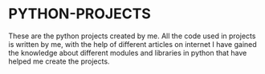 # PYTHON-PROJECTS
These are the python projects created by me. All the code used in projects is written by me, with the help of different articles on internet I have gained the knowledge 
about different modules and libraries in python that have helped me create the projects.
